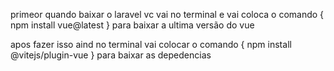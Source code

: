 primeor quando baixar o laravel vc vai no terminal e vai coloca o comando { npm install vue@latest } para baixar a ultima versão do vue 

apos fazer isso aind no terminal vai colocar o comando { npm install @vitejs/plugin-vue } para baixar as depedencias
